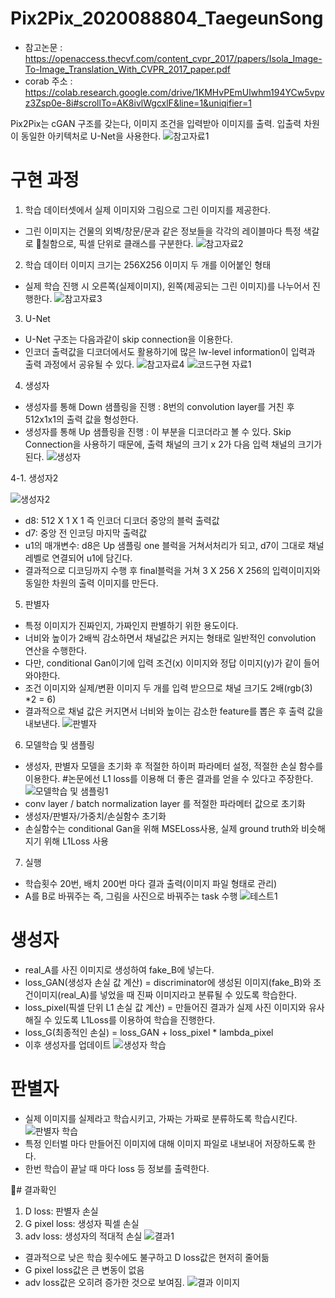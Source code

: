 
# Pix2Pix_2020088804_TaegeunSong
- 참고논문 : https://openaccess.thecvf.com/content_cvpr_2017/papers/Isola_Image-To-Image_Translation_With_CVPR_2017_paper.pdf
- corab 주소 : https://colab.research.google.com/drive/1KMHvPEmUlwhm194YCw5vpvz3Zsp0e-8i#scrollTo=AK8ivlWgcxlF&line=1&uniqifier=1


Pix2Pix는 cGAN 구조를 갖는다, 이미지 조건을 입력받아 이미지를 출력. 입출력 차원이 동일한 아키텍처로 U-Net을 사용한다.
![참고자료1](https://github.com/HY-AI2-Projects/Pix2Pix_2020088804_TaegeunSong/assets/110830754/2935d152-d694-4c42-8491-d1984ef245e7)


# 구현 과정
1. 학습 데이터셋에서 실제 이미지와 그림으로 그린 이미지를 제공한다.
- 그린 이미지는 건물의 외벽/창문/문과 같은 정보들을 각각의 레이블마다 특정 색갈로 칠함으로, 픽셀 단위로 클래스를 구분한다.
![참고자료2](https://github.com/HY-AI2-Projects/Pix2Pix_2020088804_TaegeunSong/assets/110830754/7a9b2ac5-8059-41bb-b6f9-23951a7f2775)


2. 학습 데이터 이미지 크기는 256X256 이미지 두 개를 이어붙인 형태
- 실제 학습 진행 시 오른쪽(실제이미지), 왼쪽(제공되는 그린 이미지)를 나누어서 진행한다.
![참고자료3](https://github.com/HY-AI2-Projects/Pix2Pix_2020088804_TaegeunSong/assets/110830754/6f27da20-7739-4bb9-a7f9-361eb0ee9a33)

3. U-Net
- U-Net 구조는 다음과같이 skip connection을 이용한다.
- 인코더 출력값을 디코더에서도 활용하기에 많은 lw-level information이 입력과 출력 과정에서 공유될 수 있다.
![참고자료4](https://github.com/HY-AI2-Projects/Pix2Pix_2020088804_TaegeunSong/assets/110830754/d7aa7099-b0e4-425e-aa2f-61fd345b1e19)
![코드구현 자료1](https://github.com/HY-AI2-Projects/Pix2Pix_2020088804_TaegeunSong/assets/110830754/e0cf76bd-45d5-469b-b95b-cbb9593b0f37)


4. 생성자
- 생성자를 통해 Down 샘플링을 진행 : 8번의 convolution layer를 거친 후  512x1x1의 출력 값을 형성한다.
- 생성자를 통해 Up 샘플링을 진행 : 이 부분을 디코더라고 볼 수 있다. Skip Connection을 사용하기 때문에, 출력 채널의 크기 x 2가 다음 입력 채널의 크기가 된다.
![생성자](https://github.com/HY-AI2-Projects/Pix2Pix_2020088804_TaegeunSong/assets/110830754/f6719bb5-bb2d-4f80-a118-2340c3f6e13c)


4-1. 생성자2

![생성자2](https://github.com/HY-AI2-Projects/Pix2Pix_2020088804_TaegeunSong/assets/110830754/36fed8c2-3082-4cf1-991d-5b214502d9d0)
- d8: 512 X 1 X 1 즉 인코더 디코더 중앙의 블럭 출력값
- d7: 중앙 전 인코딩 마지막 출력값
- u1의 매개변수: d8은 Up 샘플링 one 블럭을 거쳐서처리가 되고, d7이 그대로 채널 레벨로 연결되어 u1에 담긴다.
- 결과적으로 디코딩까지 수행 후 final블럭을 거쳐 3 X 256 X 256의 입력이미지와 동일한 차원의 출력 이미지를 만든다.

5. 판별자
- 특정 이미지가 진짜인지, 가짜인지 판별하기 위한 용도이다.
- 너비와 높이가 2배씩 감소하면서 채널값은 커지는 형태로 일반적인 convolution 연산을 수행한다.
- 다만, conditional Gan이기에 입력 조건(x) 이미지와 정답 이미지(y)가 같이 들어와야한다.
- 조건 이미지와 실제/변환 이미지 두 개를 입력 받으므로 채널 크기도 2배(rgb(3) *2 = 6)
- 결과적으로 채널 값은 커지면서 너비와 높이는 감소한 feature를 뽑은 후 출력 값을 내보낸다.
![판별자](https://github.com/HY-AI2-Projects/Pix2Pix_2020088804_TaegeunSong/assets/110830754/8e8188e5-a34d-412e-98a9-9dcec806df40)


6. 모델학습 및 샘플링
- 생성자, 판별자 모델을 초기화 후 적절한 하이퍼 파라메터 설정, 적절한 손실 함수를 이용한다. 
#논문에선 L1 loss를 이용해 더 좋은 결과를 얻을 수 있다고 주장한다.
![모델학습 및 샘플링1](https://github.com/HY-AI2-Projects/Pix2Pix_2020088804_TaegeunSong/assets/110830754/f6d343f6-2b0b-4e29-82a4-73085ede550b)
- conv layer / batch normalization layer 를 적절한 파라메터 값으로 초기화
- 생성자/판별자/가중치/손실함수 초기화
- 손실함수는 conditional Gan을 위해 MSELoss사용, 실제 ground truth와 비슷해지기 위해 L1Loss 사용

7. 실행
- 학습횟수 20번, 배치 200번 마다 결과 출력(이미지 파일 형태로 관리)
- A를 B로 바꿔주는 즉, 그림을 사진으로 바꿔주는 task 수행
![테스트1](https://github.com/HY-AI2-Projects/Pix2Pix_2020088804_TaegeunSong/assets/110830754/0a00d812-28b4-4cab-938e-60fc32eacb14)

# 생성자
- real_A를 사진 이미지로 생성하여 fake_B에 넣는다.
- loss_GAN(생성자 손실 값 계산) = discriminator에 생성된 이미지(fake_B)와 조건이미지(real_A)를 넣었을 때 진짜 이미지라고 분류될 수 있도록 학습한다.
- loss_pixel(픽셀 단위 L1 손실 값 계산) = 만들어진 결과가 실제 사진 이미지와 유사해질 수 있도록 L1Loss를 이용하여 학습을 진행한다.
- loss_G(최종적인 손실) = loss_GAN + loss_pixel * lambda_pixel
- 이후 생성자를 업데이트
![생성자 학습](https://github.com/HY-AI2-Projects/Pix2Pix_2020088804_TaegeunSong/assets/110830754/125279e8-b803-40c7-940f-27cf05f98956)


# 판별자
- 실제 이미지를 실제라고 학습시키고, 가짜는 가짜로 분류하도록 학습시킨다.
![판별자 학습](https://github.com/HY-AI2-Projects/Pix2Pix_2020088804_TaegeunSong/assets/110830754/0022d748-319e-4342-902d-cdd565af186a)
- 특정 인터벌 마다 만들어진 이미지에 대해 이미지 파일로 내보내어 저장하도록 한다.
- 한번 학습이 끝날 때 마다 loss 등 정보를 출력한다.

# 결과확인
1. D loss: 판별자 손실
2. G pixel loss: 생성자 픽셀 손실
3. adv loss: 생성자의 적대적 손실
![결과1](https://github.com/HY-AI2-Projects/Pix2Pix_2020088804_TaegeunSong/assets/110830754/eb69effa-93f9-40a6-b6e2-15e9eec56eb4)
- 결과적으로 낮은 학습 횟수에도 불구하고 D loss값은 현저히 줄어듦
- G pixel loss값은 큰 변동이 없음
- adv loss값은 오히려 증가한 것으로 보여짐.
![결과 이미지](https://github.com/HY-AI2-Projects/Pix2Pix_2020088804_TaegeunSong/assets/110830754/9fc70946-43d6-4c29-af70-5a8f088f04d0)


